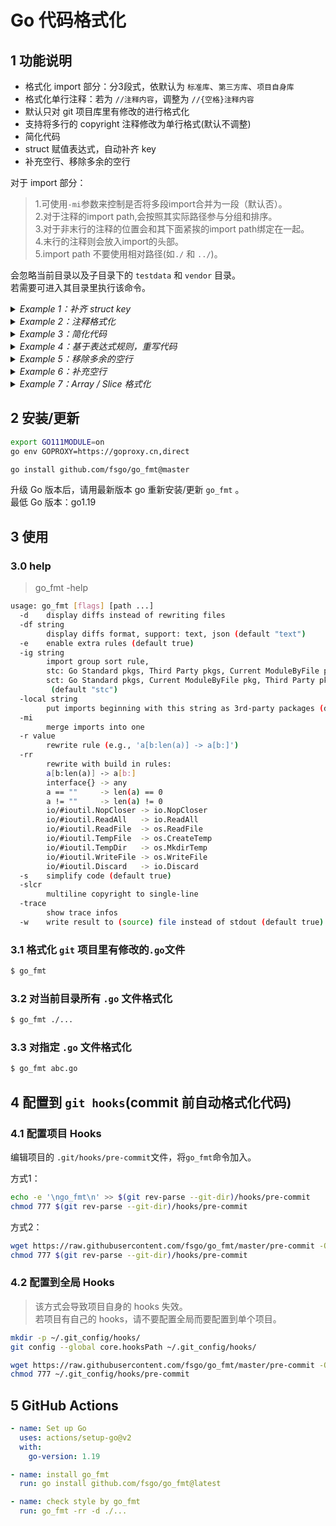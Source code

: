 # Go 代码格式化

## 1 功能说明
* 格式化 import 部分：分3段式，依默认为 `标准库`、`第三方库`、`项目自身库`
* 格式化单行注释：若为 `//注释内容`，调整为 `//{空格}注释内容`
* 默认只对 git 项目库里有修改的进行格式化
* 支持将多行的 copyright 注释修改为单行格式(默认不调整)
* 简化代码
* struct 赋值表达式，自动补齐 key
* 补充空行、移除多余的空行

对于 import 部分：
> 1.可使用`-mi`参数来控制是否将多段import合并为一段（默认否）。  
> 2.对于注释的import path,会按照其实际路径参与分组和排序。   
> 3.对于非末行的注释的位置会和其下面紧挨的import path绑定在一起。  
> 4.末行的注释则会放入import的头部。  
> 5.import path 不要使用相对路径(如`./` 和 `../`)。

会忽略当前目录以及子目录下的 `testdata` 和 `vendor` 目录。  
若需要可进入其目录里执行该命令。  

<details><summary><i>Example 1：补齐 struct key</i></summary>

``` diff
- u2 := User{"hello", 12}
+ u2 := User{Name: "hello", Age: 12}
```
</details>

<details><summary><i>Example 2：注释格式化</i></summary>

```diff
- //User 注释内容
+ // User 注释内容
type User struct{
```
</details>

<details><summary><i>Example 3：简化代码</i></summary>

1. 简化循环逻辑：
```diff
- s[a:len(s)]
+ s[a:]

- for x, _ = range v {...}
+ for x = range v {...}

- for _ = range v {...}
+ for range v {...}
```

2. 简化判断逻辑：
```diff
- if b == true {
+ if b { 

- if b == false {
+ if !b {

- if b != true {
+ if !b {

- if b != false {
+ if b {

- for b == true {
+ for b {
```

3. 使用 `strings.Contains` 替换 `strings.Count` 和 `strings.Index`
```diff
- strings.Count(s, "a") == 0
+ !strings.Contains(s, "a")

- strings.Count(s, "a") > 0
+ strings.Contains(s, "a")

- strings.Count(s, "a") != 0
+ strings.Contains(s, "a")
```
`bytes.Count` 具有和 `strings.Count` 一样的规则。

```diff
- strings.Index(s, "a") == -1
+ !strings.Contains(s, "a")

- strings.Index(s, "a") != -1
+ strings.Contains(s, "a")
```
`bytes.Index` 具有和 `strings.Index` 一样的规则。

4. 字符串的比较：

使用 `bytes.Equal` 替换 `bytes.Compare`：
```diff
- bytes.Compare(s,a) == 0
+ bytes.Equal(s, a)

- bytes.Compare(s,a) != 0
+ !bytes.Equal(s, a)
```

使用 `==` 替换 `strings.Compare`：
```diff
- strings.Compare("abc","a") == 0
+ "abc" == "a"

- strings.Compare("abc","a") != 0
+ "abc" != "a"
```

5. 递增 1、递减 1:
```diff
- i += 1
+ i++

- i -= 1
+ i--
```

6.  time.Since 和 time.Until
`time.Since`  替换 `time.Now().Sub`:
```diff
- time.Now().Sub( t1 )
+ time.Since( t1 )
```

`time.Until`  替换 `t.Sub( time.Now() )`:
```diff
- t1.Sub( time.Now() )
+ time.Until( t1 )
```

7. channel:
```diff
- _ = <-chan
+ <-done
```

8. map:
```diff
- x, _ := someMap["key"]
+ x := someMap["key"]
```

</details>

<details><summary><i>Example 4：基于表达式规则，重写代码</i></summary>

目前默认未启用，需使用 `go_fmt -rr` 以使用默认内置规则生效，或者使用 `-r` 参数输入表达式。

1. 替换废弃的 `ioutil` 的函数调用：

```diff
import (
-	"io/ioutil"
+	"io
)

- buf, err := ioutil.ReadAll(f)
+ buf, err := io.ReadAll(f)
```
</details>

<details><summary><i>Example 5：移除多余的空行</i></summary>

1. 移除 struct 内部前后多余的空行：
```diff
type userfn91 struct{
-				
	name string
-				
}
```

2. 移除 func 内部前后多余的空行：
``` diff
fn1() {
-				
	println("hello")
-				
}

```

3. 空 func 变为一行：
```diff
- fn1() {
- }
+ fn1() {}
```
</details>

<details><summary><i>Example 6：补充空行</i></summary>
在适当的位置添加空行可以增加代码的可读性。

1. struct 有文档的字段前后添加换行：

```diff
type User1 struct {
-				
	// on Name
	Name string
+				
	// on Age
	Age int
+				
	Grade int
	Class int

	Address string // 前面有空行，会保持
}
```

2. interface 有文档的方法前后添加换行：

```diff
type Group1 interface {
-				
	// Register 注册延迟函数
	Register(fn func())
+				
	Add()
+				
	// on Delete
	Delete()
+				
	Fn1()

	Fn2() // 前面有空行，会保持
-				
}
```

3. 多个定义之间添加空行:

```diff
type (
	User1 struct {
		name string
	}
+				
	User1 struct {
-				
		name string
	}
)
```

4. 全局的，不同类型定义之间添加空行：

```diff
var a="hello"
var b="world" // after b
+				
const c01="say"
+ 				
var a0 = "a0"
```

</details>


<details><summary><i>Example 7：Array / Slice 格式化</i></summary>

```diff
- var _ = []int{
-	1, 2, 
-	3, 4, 5}
// 当代码是如上这种 3 行格式的时候，会格式化为下面这样。
// 上面第一行是 2 个元素，所以按照每行 2 个元素格式化对齐。

+	var _ = []int{
+	 1, 2,
+	 3, 4,
+	 5,
+	 }
```
</details>

## 2 安装/更新
```bash
export GO111MODULE=on
go env GOPROXY=https://goproxy.cn,direct

go install github.com/fsgo/go_fmt@master
```
升级 Go 版本后，请用最新版本 go 重新安装/更新 `go_fmt` 。  
最低 Go 版本：go1.19


## 3 使用

### 3.0 help
> go_fmt -help

```bash
usage: go_fmt [flags] [path ...]
  -d	display diffs instead of rewriting files
  -df string
    	display diffs format, support: text, json (default "text")
  -e	enable extra rules (default true)
  -ig string
    	import group sort rule,
    	stc: Go Standard pkgs, Third Party pkgs, Current ModuleByFile pkg
    	sct: Go Standard pkgs, Current ModuleByFile pkg, Third Party pkgs
    	 (default "stc")
  -local string
    	put imports beginning with this string as 3rd-party packages (default "auto")
  -mi
    	merge imports into one
  -r value
    	rewrite rule (e.g., 'a[b:len(a)] -> a[b:]')
  -rr
    	rewrite with build in rules:
    	a[b:len(a)] -> a[b:]
    	interface{} -> any
    	a == ""     -> len(a) == 0
    	a != ""     -> len(a) != 0
    	io/#ioutil.NopCloser -> io.NopCloser
    	io/#ioutil.ReadAll   -> io.ReadAll
    	io/#ioutil.ReadFile  -> os.ReadFile
    	io/#ioutil.TempFile  -> os.CreateTemp
    	io/#ioutil.TempDir   -> os.MkdirTemp
    	io/#ioutil.WriteFile -> os.WriteFile
    	io/#ioutil.Discard   -> io.Discard
  -s	simplify code (default true)
  -slcr
    	multiline copyright to single-line
  -trace
    	show trace infos
  -w	write result to (source) file instead of stdout (default true)
```
### 3.1 格式化 `git` 项目里有修改的`.go`文件
```bash
$ go_fmt
```

### 3.2 对当前目录所有 `.go` 文件格式化
```bash
$ go_fmt ./...
```

### 3.3 对指定 `.go` 文件格式化
```bash
$ go_fmt abc.go
```

## 4 配置到 `git hooks`(commit 前自动格式化代码)

### 4.1 配置项目 Hooks
编辑项目的 `.git/hooks/pre-commit`文件，将`go_fmt`命令加入。

方式1：
```bash
echo -e '\ngo_fmt\n' >> $(git rev-parse --git-dir)/hooks/pre-commit
chmod 777 $(git rev-parse --git-dir)/hooks/pre-commit
```

方式2：
```bash
wget https://raw.githubusercontent.com/fsgo/go_fmt/master/pre-commit -O $(git rev-parse --git-dir)/hooks/pre-commit
chmod 777 $(git rev-parse --git-dir)/hooks/pre-commit
```

### 4.2 配置到全局 Hooks
> 该方式会导致项目自身的 hooks 失效。  
> 若项目有自己的 hooks，请不要配置全局而要配置到单个项目。
```bash
mkdir -p ~/.git_config/hooks/
git config --global core.hooksPath ~/.git_config/hooks/

wget https://raw.githubusercontent.com/fsgo/go_fmt/master/pre-commit -O ~/.git_config/hooks/pre-commit
chmod 777 ~/.git_config/hooks/pre-commit
```

## 5 GitHub Actions
```yml
- name: Set up Go
  uses: actions/setup-go@v2
  with:
    go-version: 1.19

- name: install go_fmt
  run: go install github.com/fsgo/go_fmt@latest

- name: check style by go_fmt
  run: go_fmt -rr -d ./...
```
